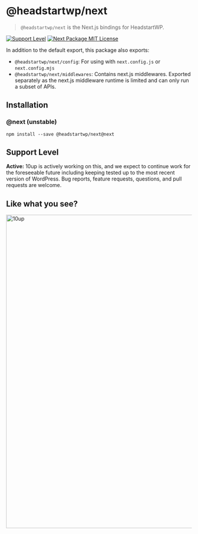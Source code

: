 # @headstartwp/next

> `@headstartwp/next` is the Next.js bindings for HeadstartWP.

[![Support Level](https://img.shields.io/badge/support-active-green.svg)](#support-level) [![Next Package MIT License](https://img.shields.io/badge/next%20package-MIT-green)](https://github.com/10up/headless/blob/develop/packages/next/LICENSE.md)

In addition to the default export, this package also exports:
- `@headstartwp/next/config`: For using with `next.config.js` or `next.config.mjs`
- `@headstartwp/next/middlewares`: Contains next.js middlewares. Exported separately as the next.js middleware runtime is limited and can only run a subset of APIs.

## Installation

### @next (unstable)

```
npm install --save @headstartwp/next@next
```

## Support Level

**Active:** 10up is actively working on this, and we expect to continue work for the foreseeable future including keeping tested up to the most recent version of WordPress.  Bug reports, feature requests, questions, and pull requests are welcome.

## Like what you see?

<a href="http://10up.com/contact/"><img src="https://10up.com/uploads/2016/10/10up-Github-Banner.png" width="850" alt="10up"></a>
